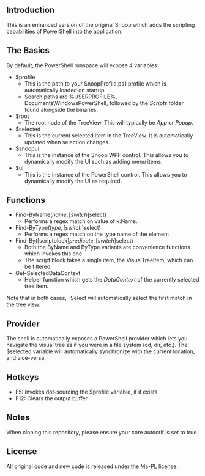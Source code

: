 ## Introduction

This is an enhanced version of the original Snoop which adds the scripting capabilities of PowerShell into the application.

## The Basics

By default, the PowerShell runspace will expose 4 variables:
 * $profile
   * This is the path to your SnoopProfile.ps1 profile which is automatically loaded on startup.
   * Search paths are %USERPROFILE%, Documents\WindowsPowerShell, followed by the _Scripts_ folder found alongside the binaries.
 * $root
   * The root node of the TreeView.  This will typically be _App_ or _Popup_.
 * $selected
   * This is the current selected item in the TreeView.  It is automatically updated when selection changes.
 * $snoopui
   * This is the instance of the Snoop WPF control.  This allows you to dynamically modify the UI such as adding menu items.
 * $ui
   * This is the instance of the PowerShell control.  This allows you to dynamically modify the UI as required.

## Functions

 * Find-ByName($name,[switch]$select)
   * Performs a regex match on value of x:Name.
 * Find-ByType($type,[switch]$select)
   * Performs a regex match on the type name of the element.
 * Find-By([scriptblock]$predicate,[switch]$select)
   * Both the ByName and ByType variants are convenience functions which invokes this one.
   * The script block takes a single item, the VisualTreeItem, which can be filtered.
 * Get-SelectedDataContext
   * Helper function which gets the _DataContext_ of the currently selected tree item.

Note that in both cases, -Select will automatically select the first match in the tree view.

## Provider

The shell is automatically exposes a PowerShell provider which lets you navigate the visual tree as if you were in a file system (cd, dir, etc.).  The $selected variable will automatically synchronize with the current location, and vice-versa.

## Hotkeys

 * F5: Invokes dot-sourcing the $profile variable, if it exists.
 * F12: Clears the output buffer.

## Notes

When cloning this repository, please ensure your core.autocrlf is set to true.

## License

All original code and new code is released under the [Ms-PL](http://go.microsoft.com/fwlink/?LinkID=131993) license.


